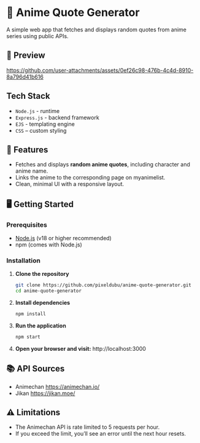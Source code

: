 # 💬 Anime Quote Generator
A simple web app that fetches and displays random quotes from anime series using public APIs.

## 📸 Preview
https://github.com/user-attachments/assets/0ef26c98-476b-4c4d-8910-8a796d41b616

## Tech Stack
- `Node.js` - runtime
- `Express.js` - backend framework
- `EJS` - templating engine 
- `CSS` – custom styling

## 🚀 Features
- Fetches and displays **random anime quotes**, including character and anime name.
- Links the anime to the corresponding page on myanimelist.
- Clean, minimal UI with a responsive layout.

## 🖥️ Getting Started

### Prerequisites
- [Node.js](https://nodejs.org/) (v18 or higher recommended)  
- npm (comes with Node.js)

### Installation
1. **Clone the repository**  
   ```bash
   git clone https://github.com/pixeldubu/anime-quote-generator.git
   cd anime-quote-generator
2. **Install dependencies**
   ```bash
   npm install
3. **Run the application**
   ```bash
   npm start
4. **Open your browser and visit:** http://localhost:3000

## 📚 API Sources
- Animechan https://animechan.io/
- Jikan https://jikan.moe/

## ⚠️ Limitations
- The Animechan API is rate limited to 5 requests per hour.
- If you exceed the limit, you’ll see an error until the next hour resets.
